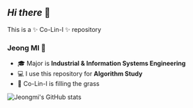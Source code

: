 ## _Hi there_ 👋

This is a ✨ Co-Lin-I ✨  repository

### Jeong MI 🐶
- 🎓  Major is **Industrial & Information Systems Engineering**
- 💻  I use this repository for **Algorithm Study**
- 🌱 Co-Lin-I is filling the grass


![Jeongmi's GitHub stats](https://github-readme-stats.vercel.app/api?username=anuraghazra&show_icons=true&theme=radical)

